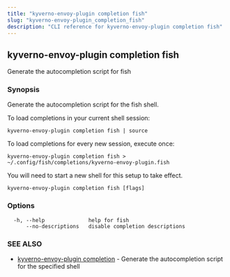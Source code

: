 ```yaml
---
title: "kyverno-envoy-plugin completion fish"
slug: "kyverno-envoy-plugin_completion_fish"
description: "CLI reference for kyverno-envoy-plugin completion fish"
---
```


## kyverno-envoy-plugin completion fish

Generate the autocompletion script for fish

### Synopsis

Generate the autocompletion script for the fish shell.

To load completions in your current shell session:

	kyverno-envoy-plugin completion fish | source

To load completions for every new session, execute once:

	kyverno-envoy-plugin completion fish > ~/.config/fish/completions/kyverno-envoy-plugin.fish

You will need to start a new shell for this setup to take effect.


```
kyverno-envoy-plugin completion fish [flags]
```

### Options

```
  -h, --help              help for fish
      --no-descriptions   disable completion descriptions
```

### SEE ALSO

* [kyverno-envoy-plugin completion](kyverno-envoy-plugin_completion.md)	 - Generate the autocompletion script for the specified shell

